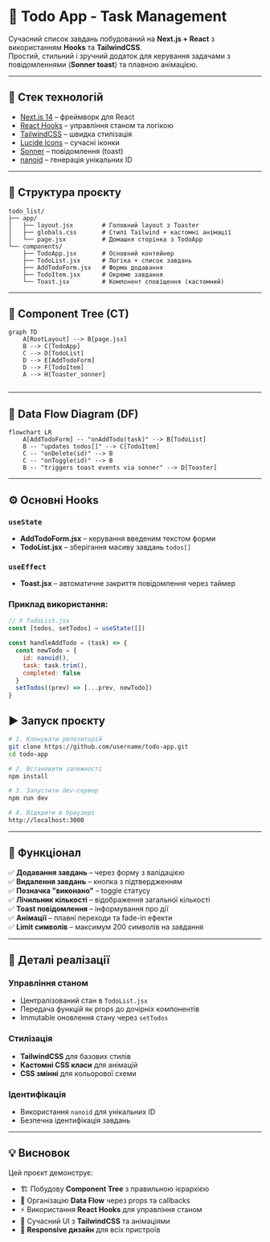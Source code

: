 # 📝 Todo App - Task Management

Сучасний список завдань побудований на **Next.js + React** з використанням **Hooks** та **TailwindCSS**.  
Простий, стильний і зручний додаток для керування задачами з повідомленнями (**Sonner toast**) та плавною анімацією.

---

## 🚀 Стек технологій

- [Next.js 14](https://nextjs.org/) – фреймворк для React
- [React Hooks](https://react.dev/reference/react) – управління станом та логікою
- [TailwindCSS](https://tailwindcss.com/) – швидка стилізація
- [Lucide Icons](https://lucide.dev/) – сучасні іконки
- [Sonner](https://sonner.emilkowal.ski/) – повідомлення (toast)
- [nanoid](https://github.com/ai/nanoid) – генерація унікальних ID

---

## 📂 Структура проєкту

```
todo_list/
├── app/
│   ├── layout.jsx        # Головний layout з Toaster
│   ├── globals.css       # Стилі Tailwind + кастомні анімації
│   └── page.jsx          # Домашня сторінка з TodoApp
└── components/
    ├── TodoApp.jsx       # Основний контейнер
    ├── TodoList.jsx      # Логіка + список завдань
    ├── AddTodoForm.jsx   # Форма додавання
    ├── TodoItem.jsx      # Окреме завдання
    └── Toast.jsx         # Компонент сповіщення (кастомний)
```

---

## 🌳 Component Tree (CT)

```mermaid
graph TD
    A[RootLayout] --> B[page.jsx]
    B --> C[TodoApp]
    C --> D[TodoList]
    D --> E[AddTodoForm]
    D --> F[TodoItem]
    A --> H[Toaster_sonner]
    

```

---

## 🔄 Data Flow Diagram (DF)

```mermaid
flowchart LR
    A[AddTodoForm] -- "onAddTodo(task)" --> B[TodoList]
    B -- "updates todos[]" --> C[TodoItem]
    C -- "onDelete(id)" --> B
    C -- "onToggle(id)" --> B
    B -- "triggers toast events via sonner" --> D[Toaster]

```

---

## ⚙️ Основні Hooks

### `useState`
- **AddTodoForm.jsx** – керування введеним текстом форми
- **TodoList.jsx** – зберігання масиву завдань `todos[]`

### `useEffect`
- **Toast.jsx** – автоматичне закриття повідомлення через таймер

### Приклад використання:
```javascript
// У TodoList.jsx
const [todos, setTodos] = useState([])

const handleAddTodo = (task) => {
  const newTodo = {
    id: nanoid(),
    task: task.trim(),
    completed: false
  }
  setTodos((prev) => [...prev, newTodo])
}
```



## ▶️ Запуск проєкту

```bash
# 1. Клонувати репозиторій
git clone https://github.com/username/todo-app.git
cd todo-app

# 2. Встановити залежності
npm install

# 3. Запустити dev-сервер
npm run dev

# 4. Відкрити в браузері
http://localhost:3000
```

---

## 📌 Функціонал

✅ **Додавання завдань** – через форму з валідацією  
✅ **Видалення завдань** – кнопка з підтвердженням  
✅ **Позначка "виконано"** – toggle статусу  
✅ **Лічильник кількості** – відображення загальної кількості  
✅ **Toast повідомлення** – інформування про дії  
✅ **Анімації** – плавні переходи та fade-in ефекти  
✅ **Limit символів** – максимум 200 символів на завдання  

---

## 🔧 Деталі реалізації

### Управління станом
- Централізований стан в `TodoList.jsx`
- Передача функцій як props до дочірніх компонентів
- Immutable оновлення стану через `setTodos`

### Стилізація
- **TailwindCSS** для базових стилів
- **Кастомні CSS класи** для анімацій
- **CSS змінні** для кольорової схеми

### Ідентифікація
- Використання `nanoid` для унікальних ID
- Безпечна ідентифікація завдань

---

## 💡 Висновок

Цей проєкт демонструє:

- 🏗️ Побудову **Component Tree** з правильною ієрархією
- 🔄 Організацію **Data Flow** через props та callbacks
- ⚡ Використання **React Hooks** для управління станом
- 🎨 Сучасний UI з **TailwindCSS** та анімаціями
- 📱 **Responsive дизайн** для всіх пристроїв




